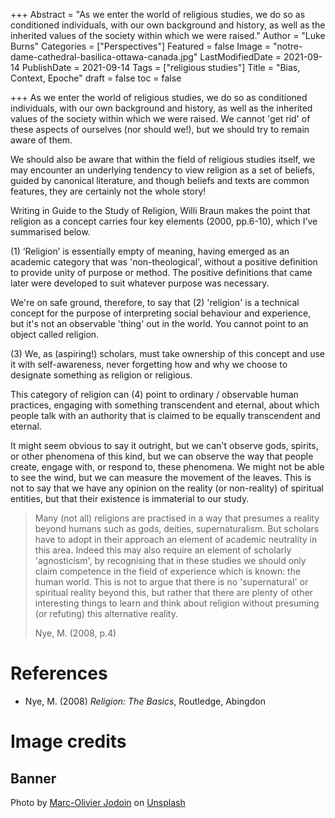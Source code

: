 +++
Abstract = "As we enter the world of religious studies, we do so as conditioned individuals, with our own background and history, as well as the inherited values of the society within which we were raised."
Author = "Luke Burns"
Categories = ["Perspectives"]
Featured = false
Image = "notre-dame-cathedral-basilica-ottawa-canada.jpg"
LastModifiedDate = 2021-09-14
PublishDate = 2021-09-14
Tags = ["religious studies"]
Title = "Bias, Context, Epoche"
draft = false
toc = false

+++
As we enter the world of religious studies, we do so as conditioned individuals, with our own background and history, as well as the inherited values of the society within which we were raised. We cannot 'get rid' of these aspects of ourselves (nor should we!), but we should try to remain aware of them.

We should also be aware that within the field of religious studies itself, we may encounter an underlying tendency to view religion as a set of beliefs, guided by canonical literature, and though beliefs and texts are common features, they are certainly not the whole story!

Writing in Guide to the Study of Religion, Willi Braun makes the point that religion as a concept carries four key elements (2000, pp.6-10), which I’ve summarised below.

(1) ‘Religion’ is essentially empty of meaning, having emerged as an academic category that was 'non-theological', without a positive definition to provide unity of purpose or method. The positive definitions that came later were developed to suit whatever purpose was necessary.

We're on safe ground, therefore, to say that (2) 'religion' is a technical concept for the purpose of interpreting social behaviour and experience, but it's not an observable 'thing' out in the world. You cannot point to an object called religion.

(3) We, as (aspiring!) scholars, must take ownership of this concept and use it with self-awareness, never forgetting how and why we choose to designate something as religion or religious.

This category of religion can (4) point to ordinary / observable human practices, engaging with something transcendent and eternal, about which people talk with an authority that is claimed to be equally transcendent and eternal.

It might seem obvious to say it outright, but we can't observe gods, spirits, or other phenomena of this kind, but we can observe the way that people create, engage with, or respond to, these phenomena. We might not be able to see the wind, but we can measure the movement of the leaves. This is not to say that we have any opinion on the reality (or non-reality) of spiritual entities, but that their existence is immaterial to our study.

>Many (not all) religions are practised in a way that presumes a reality beyond humans such as gods, deities, supernaturalism. But scholars have to adopt in their approach an element of academic neutrality in this area. Indeed this may also require an element of scholarly 'agnosticism', by recognising that in these studies we should only claim competence in the field of experience which is known: the human world. This is not to argue that there is no 'supernatural' or spiritual reality beyond this, but rather that there are plenty of other interesting things to learn and think about religion without presuming (or refuting) this alternative reality.
>
>Nye, M. (2008, p.4)

# References
* Nye, M. (2008) *Religion: The Basics*, Routledge, Abingdon

# Image credits
## Banner
Photo by <a href="https://unsplash.com/@marcojodoin?utm_source=unsplash&utm_medium=referral&utm_content=creditCopyText">Marc-Olivier Jodoin</a> on <a href="https://unsplash.com/s/photos/perspective?utm_source=unsplash&utm_medium=referral&utm_content=creditCopyText">Unsplash</a>